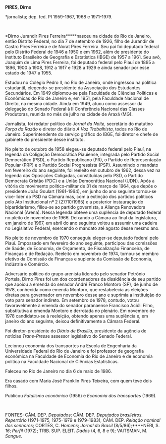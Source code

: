 **PIRES, Dirno**

\*jornalista; dep. fed. PI 1959-1967, 1968 e 1971-1979.

 

*Dirno Jurandir Pires Ferreira*****nasceu na cidade do Rio de Janeiro,
então Distrito Federal, no dia 7 de setembro de 1926, filho de Jurandir
de Castro Pires Ferreira e de Norat Pires Ferreira. Seu pai foi deputado
federal pelo Distrito Federal de 1946 a 1950 e em 1962, além de
presidente do Instituto Brasileiro de Geografia e Estatística (IBGE) de
1957 a 1961. Seu avô, Joaquim de Lima Pires Ferreira, foi deputado
federal pelo Piauí de 1895 a 1896, 1900 a 1908, 1912 a 1917 e 1928 a
1929 e ainda senador por esse estado de 1947 a 1955.

Estudou no Colégio Pedro II, no Rio de Janeiro, onde ingressou na
política estudantil, elegendo-se presidente da Associação dos Estudantes
Secundários. Em 1949 diplomou-se pela Faculdade de Ciências Políticas e
Econômicas do Rio de Janeiro e, em 1951, pela Faculdade Nacional de
Direito, na mesma cidade. Ainda em 1949, atuou como assessor da
delegação do Senado Federal à II Conferência Nacional das Classes
Produtoras, reunida no mês de julho na cidade de Araxá (MG).

Jornalista, foi redator político do *Jornal da Noite*, secretário do
matutino *Força da Razão* e diretor do diário *A Voz Trabalhista*, todos
no Rio de Janeiro. Superintendente do serviço gráfico do IBGE, foi
diretor e chefe de gabinete do presidente desse instituto.

No pleito de outubro de 1958 elegeu-se deputado federal pelo Piauí, na
legenda da Coligação Democrática Piauiense, integrada pelo Partido
Social Democrático (PSD), o Partido Republicano (PR), o Partido de
Representação Popular (PRP) e o Partido Social Progressista (PSP).
Assumindo o mandato em fevereiro do ano seguinte, foi reeleito em
outubro de 1962, dessa vez na legenda das Oposições Coligadas,
constituídas pelo PSD, o Partido Democrata Cristão (PDC) e a União
Democrática Nacional (UDN). Após a vitória do movimento político-militar
de 31 de março de 1964, que depôs o presidente João Goulart (1961-1964),
em junho do ano seguinte tornou-se vice-líder do PSD na Câmara mas, com
a extinção dos partidos políticos pelo Ato Institucional nº 2
(27/10/1965) e a posterior instauração do bipartidarismo, filiou-se ao
partido governista, a Aliança Renovadora Nacional (Arena). Nessa legenda
obteve uma suplência de deputado federal no pleito de novembro de 1966.
Deixando a Câmara ao final da legislatura, em janeiro de 1967, em abril
do ano seguinte voltou a assumir uma cadeira no Legislativo Federal,
exercendo o mandato até agosto desse mesmo ano.

No pleito de novembro de 1970 conseguiu eleger-se deputado federal pelo
Piauí. Empossado em fevereiro do ano seguinte, participou das comissões
de Saúde, de Economia, de Orçamento, de Fiscalização Financeira, de
Finanças e de Redação. Reeleito em novembro de 1974, tornou-se membro
efetivo da Comissão de Finanças e suplente da Comissão de Economia,
Indústria e Comércio.

Adversário político do grupo arenista liderado pelo senador Petrônio
Portela, Dirno Pires foi um dos coordenadores da dissidência de seu
partido que apoiou a emenda do senador André Franco Montoro (SP), de
junho de 1978, conhecida como emenda Montoro, que restabelecia as
eleições diretas para governador em novembro desse ano e suprimia a
instituição do voto para senador indireto. Em setembro de 1978, contudo,
votou favoravelmente à emenda do senador paranaense Francisco Acióli
Filho, substitutiva à emenda Montoro e derrotada no plenário. Em
novembro de 1978 candidatou-se à reeleição, obtendo apenas uma suplência
e, em janeiro do ano seguinte, deixou definitivamente a Câmara Federal.

Foi diretor-presidente do *Diário de Brasília*, presidente da agência de
notícias *Trans-Press*e assessor legislativo do Senado Federal.

Lecionou economia dos transportes na Escola de Engenharia da
Universidade Federal do Rio de Janeiro e foi professor de geografia
econômica na Faculdade de Economia do Rio de Janeiro e de economia
política na Faculdade Nacional de Ciências Estatísticas.

Faleceu no Rio de Janeiro no dia 6 de maio de 1986.

Era casado com Maria José Franklin Pires Teixeira, com quem teve dois
filhos.

Publicou *Fatalismo econômico* (1956) e *Economia dos transportes*
(1969).

 

FONTES: CÂM. DEP. *Deputados*; CÂM. DEP. *Deputados brasileiros.
Repertório* (1971-1975, 1975-1979 e 1979-1983); CÂM. DEP. *Relação
nominal dos senhores*; CORTÉS, C. *Homens*; *Jornal do Brasil*
(8/5/86);****NÉRI, S. *16*; *Perfil* (1972); TRIB. SUP. ELEIT. *Dados*
(4, 6, 8 e 9); VAITSMAN, M. *Sangue*.

 
